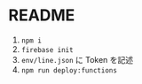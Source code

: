 # README

1. `npm i`
2. `firebase init`
3. `env/line.json` に Token を記述
4. `npm run deploy:functions`

